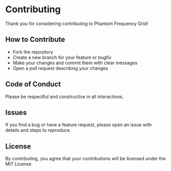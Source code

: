 # Contributing

Thank you for considering contributing to Phantom Frequency Grid!

## How to Contribute
- Fork the repository
- Create a new branch for your feature or bugfix
- Make your changes and commit them with clear messages
- Open a pull request describing your changes

## Code of Conduct
Please be respectful and constructive in all interactions.

## Issues
If you find a bug or have a feature request, please open an issue with details and steps to reproduce.

## License
By contributing, you agree that your contributions will be licensed under the MIT License.
